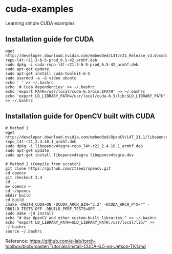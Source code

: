 # cuda-examples
Learning simple CUDA examples

## Installation guide for CUDA 

```
wget http://developer.download.nvidia.com/embedded/L4T/r21_Release_v3.0/cuda-repo-l4t-r21.3-6-5-prod_6.5-42_armhf.deb
sudo dpkg -i cuda-repo-l4t-r21.3-6-5-prod_6.5-42_armhf.deb
sudo apt-get update
sudo apt-get install cuda-toolkit-6-5
sudo usermod -a -G video ubuntu
echo ' ' >> ~/.bashrc
echo '# Cuda dependencies' >> ~/.bashrc
echo 'export PATH=/usr/local/cuda-6.5/bin:$PATH' >> ~/.bashrc
echo 'export LD_LIBRARY_PATH=/usr/local/cuda-6.5/lib:$LD_LIBRARY_PATH' >> ~/.bashrc
```

## Installation guide for OpenCV built with CUDA
```
# Method 1
wget http://developer.download.nvidia.com/embedded/OpenCV/L4T_21.1/libopencv4tegra-repo_l4t-r21_2.4.10.1_armhf.deb
sudo dpkg -i libopencv4tegra-repo_l4t-r21_2.4.10.1_armhf.deb
sudo apt-get update
sudo apt-get install libopencv4tegra libopencv4tegra-dev

# Method 2 (Compile from scratch)
git clone https://github.com/Itseez/opencv.git
cd opencv
git checkout 2.4
cd ..
mv opencv ~
cd ~/opencv
mkdir build
cd build
cmake -DWITH_CUDA=ON -DCUDA_ARCH_BIN="3.2" -DCUDA_ARCH_PTX="" -DBUILD_TESTS_OFF -DBUILD_PERF_TESTS=OFF ..
sudo make -j4 install
echo "# Use OpenCV and other custom-built libraries." >> ~/.bashrc
echo "export LD_LIBRARY_PATH=$LD_LIBRARY_PATH:/usr/local/lib/" >> ~/.bashrc
source ~/.bashrc
```
Reference: https://github.com/e-lab/torch-toolbox/blob/master/Tutorials/Install-CUDA-6.5-on-Jetson-TK1.md
